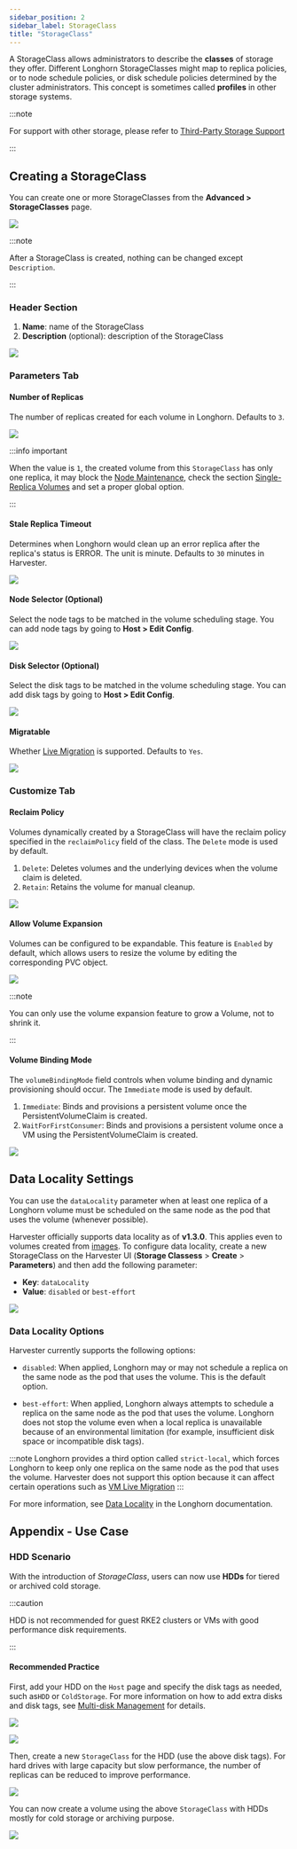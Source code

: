 ```yaml
---
sidebar_position: 2
sidebar_label: StorageClass
title: "StorageClass"
---
```


<head>
  <link rel="canonical" href="https://docs.harvesterhci.io/v1.1/advanced/storageclass"/>
</head>

A StorageClass allows administrators to describe the **classes** of storage they offer. Different Longhorn StorageClasses might map to replica policies, or to node schedule policies, or disk schedule policies determined by the cluster administrators. This concept is sometimes called **profiles** in other storage systems.

:::note

For support with other storage, please refer to [Third-Party Storage Support](../advanced/csidriver.md)

:::

## Creating a StorageClass
You can create one or more StorageClasses from the **Advanced > StorageClasses** page.

![](/img/v1.2/storageclass/create_storageclasses_entry.png)

:::note

After a StorageClass is created, nothing can be changed except `Description`.

:::

### Header Section
1. **Name**: name of the StorageClass
1. **Description** (optional): description of the StorageClass

![](/img/v1.2/storageclass/create_storageclasses_header_sections.png)

### Parameters Tab

#### Number of Replicas

The number of replicas created for each volume in Longhorn. Defaults to `3`.

![](/img/v1.2/storageclass/create_storageclasses_replicas.png)

:::info important

When the value is `1`, the created volume from this `StorageClass` has only one replica, it may block the [Node Maintenance](../host/host.md#node-maintenance), check the section [Single-Replica Volumes](../troubleshooting/host.md#single-replica-volumes) and set a proper global option.

:::

#### Stale Replica Timeout

Determines when Longhorn would clean up an error replica after the replica's status is ERROR. The unit is minute. Defaults to `30` minutes in Harvester.

![](/img/v1.2/storageclass/create_storageclasses_stale_timeout.png)

#### Node Selector (Optional)

Select the node tags to be matched in the volume scheduling stage. You can add node tags by going to **Host > Edit Config**.

![](/img/v1.2/storageclass/create_storageclasses_node_selector.png)

#### Disk Selector (Optional)

Select the disk tags to be matched in the volume scheduling stage. You can add disk tags by going to **Host > Edit Config**.

![](/img/v1.2/storageclass/create_storageclasses_disk_selector.png)

#### Migratable

Whether [Live Migration](../vm/live-migration.md) is supported. Defaults to `Yes`.

![](/img/v1.2/storageclass/create_storageclasses_migratable.png)

### Customize Tab

#### Reclaim Policy

Volumes dynamically created by a StorageClass will have the reclaim policy specified in the `reclaimPolicy` field of the class. The `Delete` mode is used by default.

1. `Delete`: Deletes volumes and the underlying devices when the volume claim is deleted.
2. `Retain`: Retains the volume for manual cleanup.

![](/img/v1.2/storageclass/customize_tab_reclaim_policy.png)

#### Allow Volume Expansion

Volumes can be configured to be expandable. This feature is `Enabled` by default, which allows users to resize the volume by editing the corresponding PVC object.

![](/img/v1.2/storageclass/customize_tab_allow_vol_expansion.png)

:::note

You can only use the volume expansion feature to grow a Volume, not to shrink it.

:::

#### Volume Binding Mode

The `volumeBindingMode` field controls when volume binding and dynamic provisioning should occur. The `Immediate` mode is used by default.

1. `Immediate`: Binds and provisions a persistent volume once the PersistentVolumeClaim is created.
2. `WaitForFirstConsumer`: Binds and provisions a persistent volume once a VM using the PersistentVolumeClaim is created.

![](/img/v1.2/storageclass/customize_tab_vol_binding_mode.png)

## Data Locality Settings

You can use the `dataLocality` parameter when at least one replica of a Longhorn volume must be scheduled on the same node as the pod that uses the volume (whenever possible).

Harvester officially supports data locality as of **v1.3.0**. This applies even to volumes created from [images](../upload-image.md). To configure data locality, create a new StorageClass on the Harvester UI (**Storage Classess** > **Create** > **Parameters**) and then add the following parameter:

- **Key**: `dataLocality`
- **Value**: `disabled` or `best-effort`

![](/img/v1.3/storageclass/data-locality.png)

### Data Locality Options

Harvester currently supports the following options:

- `disabled`: When applied, Longhorn may or may not schedule a replica on the same node as the pod that uses the volume. This is the default option. 

- `best-effort`: When applied, Longhorn always attempts to schedule a replica on the same node as the pod that uses the volume. Longhorn does not stop the volume even when a local replica is unavailable because of an environmental limitation (for example, insufficient disk space or incompatible disk tags).

:::note
Longhorn provides a third option called `strict-local`, which forces Longhorn to keep only one replica on the same node as the pod that uses the volume. Harvester does not support this option because it can affect certain operations such as [VM Live Migration](../vm/live-migration.md)
:::

For more information, see [Data Locality](https://longhorn.io/docs/1.6.0/high-availability/data-locality/) in the Longhorn documentation.

## Appendix - Use Case

### HDD Scenario

With the introduction of *StorageClass*, users can now use **HDDs** for tiered or archived cold storage.

:::caution

HDD is not recommended for guest RKE2 clusters or VMs with good performance disk requirements.

:::

#### Recommended Practice

First, add your HDD on the `Host` page and specify the disk tags as needed, such as`HDD` or `ColdStorage`. For more information on how to add extra disks and disk tags, see [Multi-disk Management](../host/host.md#multi-disk-management) for details.

![](/img/v1.2/storageclass/add_hdd_on_host_page.png)

![](/img/v1.2/storageclass/add_tags.png)

Then, create a new `StorageClass` for the HDD (use the above disk tags). For hard drives with large capacity but slow performance, the number of replicas can be reduced to improve performance.

![](/img/v1.2/storageclass/create_hdd_storageclass.png)

You can now create a volume using the above `StorageClass` with HDDs mostly for cold storage or archiving purpose.

![](/img/v1.2/storageclass/create_volume_hdd.png)
